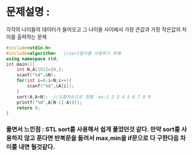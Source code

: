 # 문제설명 : 
각각의 나이들의 데이터가 들어오고 그 나이들 사이에서 가장 큰값과 가장 작은값의 차이를 출력하는 문제
```cpp
#include<stdio.h>
#include<algorithm>   //sort함수를 사용하기 위해
using namespace std;
int main(){
	int N,A[101]={0,};
	scanf("%d",&N);
	for(int i=0;i<N;i++){
		scanf("%d",&A[i]);
	}
	sort(A,A+N);  //오름차순으로 정렬  ex:1 2 3 4 5 6 7 8 9
	printf("%d",A[N-1]-A[0]);
	return 0;
}
```
### 풀면서 느낀점 : STL sort를 사용해서 쉽게 풀었던것 같다. 만약 sort를 사용하지 않고 푼다면 반복문을 돌려서 max,min을 if문으로 다 구한다음 차이를 내면 될것같다.
